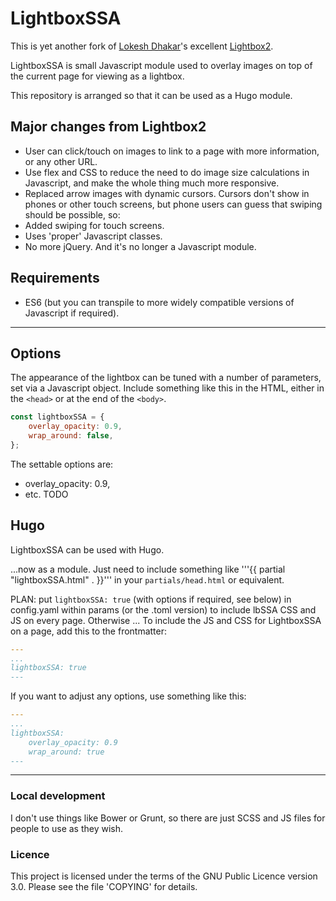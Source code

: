 # LightboxSSA

This is yet another fork of 
[Lokesh Dhakar](http://www.lokeshdhakar.com)'s excellent [Lightbox2](https://github.com/lokesh/lightbox2).


LightboxSSA is small Javascript module used to overlay images on top of the current page for viewing as a lightbox.

This repository is arranged so that it can be used as a Hugo module.

## Major changes from Lightbox2

* User can click/touch on images to link to a page with more information, or any other URL.
* Use flex and CSS to reduce the need to do image size calculations in Javascript,
  and make the whole thing much more responsive.
* Replaced arrow images with dynamic cursors.  Cursors don't show in phones or other
  touch screens, but phone users can guess that swiping should be possible, so:
* Added swiping for touch screens.
* Uses 'proper' Javascript classes.
* No more jQuery.  And it's no longer a Javascript module.

## Requirements

* ES6 (but you can transpile to more widely compatible versions of Javascript if required).

---

## Options

The appearance of the lightbox can be tuned with a number of parameters, set via a Javascript object.  Include something
like this in the HTML, either in the `<head>` or at the end of the `<body>`.

```javascript
const lightboxSSA = {
    overlay_opacity: 0.9,
	wrap_around: false,
};
```

The settable options are:

* overlay_opacity: 0.9,
* etc. TODO

## Hugo

LightboxSSA can be used with Hugo.  

...now as a module.
Just need to include something like
'''{{ partial "lightboxSSA.html" . }}'''
in your `partials/head.html` or equivalent.

PLAN: put
```lightboxSSA: true```
(with options if required, see below)
in config.yaml within params (or the .toml version)
to include lbSSA CSS and JS on every page.  Otherwise
...
To include the JS and CSS for LightboxSSA on a page, add this to the frontmatter:

```yaml
---
...
lightboxSSA: true
---
```

If you want to adjust any options, use something like this:

```yaml
---
...
lightboxSSA: 
    overlay_opacity: 0.9
    wrap_around: true
---
```

---

### Local development

I don't use things like Bower or Grunt, so there are just SCSS and JS files for people to use as they wish.

### Licence

This project is licensed under the terms of the GNU Public Licence version 3.0.  Please see
the file 'COPYING' for details.

